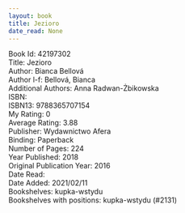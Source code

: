 ```yaml
---
layout: book
title: Jezioro
date_read: None
---
```


Book Id: 42197302<br />
Title: Jezioro<br />
Author: Bianca Bellová<br />
Author l-f: Bellová, Bianca<br />
Additional Authors: Anna Radwan-Żbikowska<br />
ISBN: <br />
ISBN13: 9788365707154<br />
My Rating: 0<br />
Average Rating: 3.88<br />
Publisher: Wydawnictwo Afera<br />
Binding: Paperback<br />
Number of Pages: 224<br />
Year Published: 2018<br />
Original Publication Year: 2016<br />
Date Read: <br />
Date Added: 2021/02/11<br />
Bookshelves: kupka-wstydu<br />
Bookshelves with positions: kupka-wstydu (#2131)<br />

